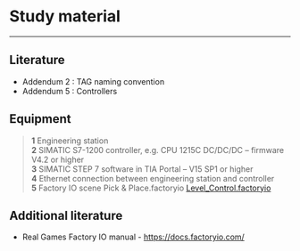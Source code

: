 # Study material
_____________________________________
## Literature
- Addendum 2 : TAG naming convention
- Addendum 5 : Controllers

## Equipment

> **1** Engineering station <br>
> **2** SIMATIC S7-1200 controller, e.g. CPU 1215C DC/DC/DC – firmware V4.2 or higher <br>
> **3** SIMATIC STEP 7 software in TIA Portal – V15 SP1 or higher <br>
> **4** Ethernet connection between engineering station and controller <br>
> **5** Factory IO scene Pick & Place.factoryio [Level_Control.factoryio](Ex04/Documents/Level_Control.factoryio)

## Additional literature
*  Real Games Factory IO manual - https://docs.factoryio.com/
